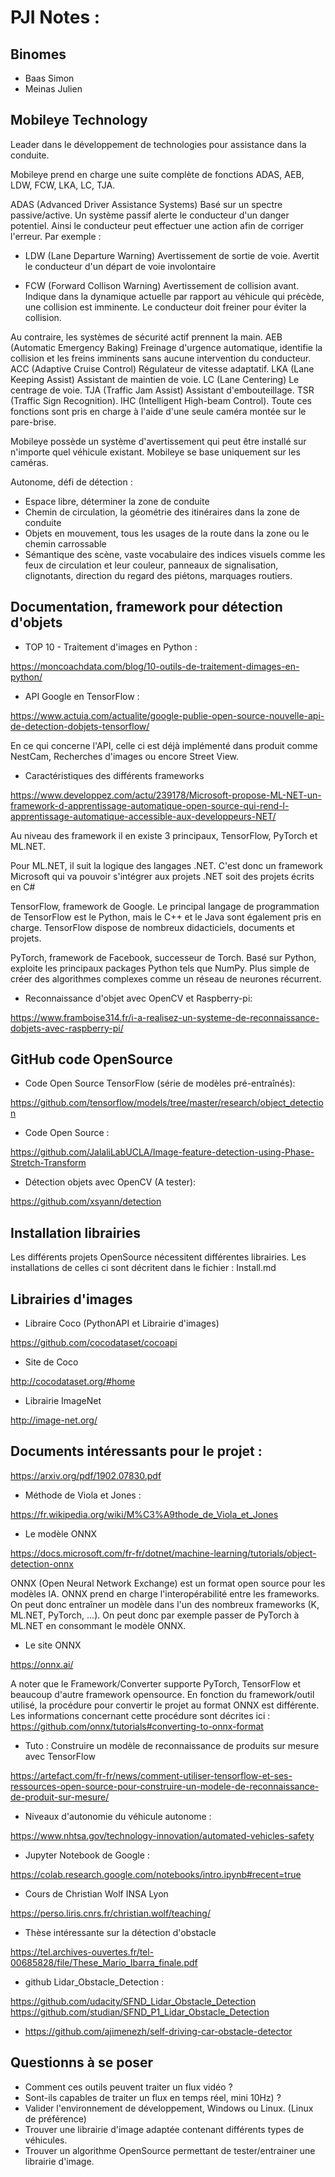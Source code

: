 # PJI Notes :

## Binomes

 - Baas Simon
 - Meinas Julien


## Mobileye Technology

Leader dans le développement de technologies pour assistance dans la conduite.

Mobileye prend en charge une suite complète de fonctions ADAS, AEB, LDW, FCW, LKA, LC, TJA.

ADAS (Advanced Driver Assistance Systems) Basé sur un spectre passive/active.
Un système passif alerte le conducteur d'un danger potentiel. Ainsi le conducteur peut effectuer une action afin de corriger l'erreur.
Par exemple :
            
- LDW (Lane Departure Warning) Avertissement de sortie de voie. Avertit le conducteur d'un départ de voie involontaire

- FCW (Forward Collison Warning) Avertissement de collision avant. Indique dans la dynamique actuelle par rapport au véhicule qui précède, une collision est imminente. Le conducteur doit freiner pour éviter la collision.

Au contraire, les systèmes de sécurité actif prennent la main.
AEB (Automatic Emergency Baking) Freinage d'urgence automatique, identifie la collision et les freins imminents sans aucune intervention du conducteur.
ACC (Adaptive Cruise Control) Régulateur de vitesse adaptatif.
LKA (Lane Keeping Assist) Assistant de maintien de voie.
LC (Lane Centering) Le centrage de voie.
TJA (Traffic Jam Assist) Assistant d'embouteillage.
TSR (Traffic Sign Recognition).
IHC (Intelligent High-beam Control).
Toute ces fonctions sont pris en charge à l'aide d'une seule caméra montée sur le pare-brise.

Mobileye possède un système d'avertissement qui peut être installé sur n'importe quel véhicule existant.
Mobileye se base uniquement sur les caméras.

Autonome, défi de détection :
- Espace libre, déterminer la zone de conduite
- Chemin de circulation, la géométrie des itinéraires dans la zone de conduite
- Objets en mouvement, tous les usages de la route dans la zone ou le chemin carrossable
- Sémantique des scène, vaste vocabulaire des indices visuels comme les feux de circulation et leur couleur, panneaux de signalisation, clignotants, direction du regard des piétons, marquages routiers.


## Documentation, framework pour détection d'objets

- TOP 10 - Traitement d'images en Python :

https://moncoachdata.com/blog/10-outils-de-traitement-dimages-en-python/

- API Google en TensorFlow :

https://www.actuia.com/actualite/google-publie-open-source-nouvelle-api-de-detection-dobjets-tensorflow/

En ce qui concerne l'API, celle ci est déjà implémenté dans produit comme NestCam, Recherches d'images ou encore Street View.

- Caractéristiques des différents frameworks

https://www.developpez.com/actu/239178/Microsoft-propose-ML-NET-un-framework-d-apprentissage-automatique-open-source-qui-rend-l-apprentissage-automatique-accessible-aux-developpeurs-NET/

Au niveau des framework il en existe 3 principaux, TensorFlow, PyTorch et ML.NET.

Pour ML.NET, il suit la logique des langages .NET. C'est donc un framework Microsoft qui va pouvoir s'intégrer aux projets .NET soit des projets écrits en C#

TensorFlow, framework de Google. Le principal langage de programmation de TensorFlow est le Python, mais le C++ et le Java sont également pris en charge.
TensorFlow dispose de nombreux didacticiels, documents et projets.

PyTorch, framework de Facebook, successeur de Torch. Basé sur Python, exploite les principaux packages Python tels que NumPy. Plus simple de créer des algorithmes complexes comme un réseau de neurones récurrent.

- Reconnaissance d'objet avec OpenCV et Raspberry-pi:

https://www.framboise314.fr/i-a-realisez-un-systeme-de-reconnaissance-dobjets-avec-raspberry-pi/


## GitHub code OpenSource

- Code Open Source TensorFlow  (série de modèles pré-entraînés):

https://github.com/tensorflow/models/tree/master/research/object_detection

- Code Open Source :

https://github.com/JalaliLabUCLA/Image-feature-detection-using-Phase-Stretch-Transform

- Détection objets avec OpenCV (A tester):

https://github.com/xsyann/detection


## Installation librairies

Les différents projets OpenSource nécessitent différentes librairies.
Les installations de celles ci sont décritent dans le fichier : Install.md

## Librairies d'images

- Libraire Coco (PythonAPI et Librairie d'images)

https://github.com/cocodataset/cocoapi

- Site de Coco

http://cocodataset.org/#home

- Librairie ImageNet

http://image-net.org/


## Documents intéressants pour le projet :

https://arxiv.org/pdf/1902.07830.pdf

- Méthode de Viola et Jones :

https://fr.wikipedia.org/wiki/M%C3%A9thode_de_Viola_et_Jones

- Le modèle ONNX

https://docs.microsoft.com/fr-fr/dotnet/machine-learning/tutorials/object-detection-onnx

ONNX (Open Neural Network Exchange) est un format open source pour les modèles IA. ONNX prend en charge l'interopérabilité entre les frameworks. On peut donc entraîner un modèle dans l'un des nombreux frameworks (K, ML.NET, PyTorch, ...). On peut donc par exemple passer de PyTorch à ML.NET en consommant le modèle ONNX.

- Le site ONNX

https://onnx.ai/

A noter que le Framework/Converter supporte PyTorch, TensorFlow et beaucoup d'autre framework opensource.
En fonction du framework/outil utilisé, la procédure pour convertir le projet au format ONNX est différente. Les informations concernant cette procédure sont décrites ici : https://github.com/onnx/tutorials#converting-to-onnx-format

- Tuto : Construire un modèle de reconnaissance de produits sur mesure avec TensorFlow

https://artefact.com/fr-fr/news/comment-utiliser-tensorflow-et-ses-ressources-open-source-pour-construire-un-modele-de-reconnaissance-de-produit-sur-mesure/

- Niveaux d'autonomie du véhicule autonome :

https://www.nhtsa.gov/technology-innovation/automated-vehicles-safety

- Jupyter Notebook de Google : 

 https://colab.research.google.com/notebooks/intro.ipynb#recent=true

- Cours de Christian Wolf INSA Lyon

 https://perso.liris.cnrs.fr/christian.wolf/teaching/
 
- Thèse intéressante sur la détection d'obstacle
 
https://tel.archives-ouvertes.fr/tel-00685828/file/These_Mario_Ibarra_finale.pdf


- github Lidar_Obstacle_Detection :

https://github.com/udacity/SFND_Lidar_Obstacle_Detection
https://github.com/studian/SFND_P1_Lidar_Obstacle_Detection

- https://github.com/ajimenezh/self-driving-car-obstacle-detector

## Questionns à se poser 

- Comment ces outils peuvent traiter un flux vidéo ?
- Sont-ils capables de traiter un flux en temps réel, mini 10Hz) ?
- Valider l'environnement de développement, Windows ou Linux. (Linux de préférence)
- Trouver une librairie d'image adaptée contenant différents types de véhicules.
- Trouver un algorithme OpenSource permettant de tester/entrainer une librairie d'image.
